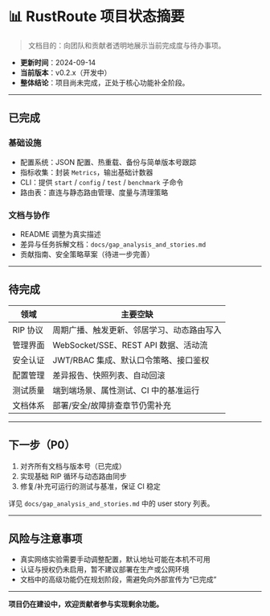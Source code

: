 # 📊 RustRoute 项目状态摘要

> 文档目的：向团队和贡献者透明地展示当前完成度与待办事项。

- **更新时间**：2024-09-14
- **当前版本**：v0.2.x（开发中）
- **整体结论**：项目尚未完成，正处于核心功能补全阶段。

---

## 已完成

### 基础设施
- 配置系统：JSON 配置、热重载、备份与简单版本号跟踪
- 指标收集：封装 `Metrics`，输出基础计数器
- CLI：提供 `start` / `config` / `test` / `benchmark` 子命令
- 路由表：直连与静态路由管理、度量与清理策略

### 文档与协作
- README 调整为真实描述
- 差异与任务拆解文档：`docs/gap_analysis_and_stories.md`
- 贡献指南、安全策略草案（待进一步完善）

---

## 待完成

| 领域 | 主要空缺 |
| --- | --- |
| RIP 协议 | 周期广播、触发更新、邻居学习、动态路由写入 |
| 管理界面 | WebSocket/SSE、REST API 数据、活动流 |
| 安全认证 | JWT/RBAC 集成、默认口令策略、接口鉴权 |
| 配置管理 | 差异报告、快照列表、自动回滚 |
| 测试质量 | 端到端场景、属性测试、CI 中的基准运行 |
| 文档体系 | 部署/安全/故障排查章节仍需补充 |

---

## 下一步（P0）

1. 对齐所有文档与版本号（已完成）
2. 实现基础 RIP 循环与动态路由同步
3. 修复/补充可运行的测试与基准，保证 CI 稳定

详见 `docs/gap_analysis_and_stories.md` 中的 user story 列表。

---

## 风险与注意事项

- 真实网络实验需要手动调整配置，默认地址可能在本机不可用
- 认证与授权仍未启用，暂不建议部署在生产或公网环境
- 文档中的高级功能仍在规划阶段，需避免向外部宣传为“已完成”

---

**项目仍在建设中，欢迎贡献者参与实现剩余功能。**
